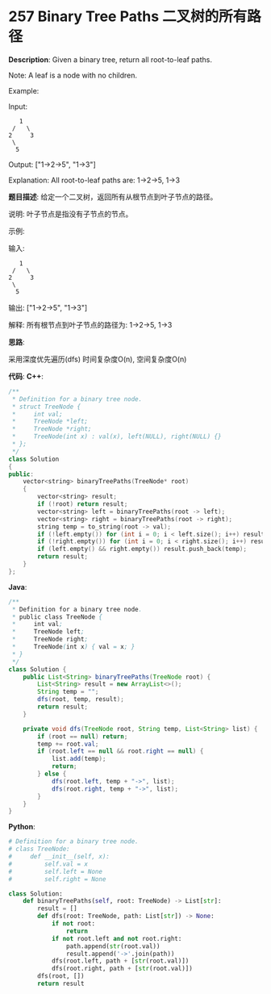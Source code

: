 # 257 Binary Tree Paths 二叉树的所有路径

__Description__:
Given a binary tree, return all root-to-leaf paths.

Note: A leaf is a node with no children.

Example:

Input:

```text
   1
 /   \
2     3
 \
  5
```

Output: ["1->2->5", "1->3"]

Explanation: All root-to-leaf paths are: 1->2->5, 1->3

__题目描述__:
给定一个二叉树，返回所有从根节点到叶子节点的路径。

说明: 叶子节点是指没有子节点的节点。

示例:

输入:

```text
   1
 /   \
2     3
 \
  5
```

输出: ["1->2->5", "1->3"]

解释: 所有根节点到叶子节点的路径为: 1->2->5, 1->3

__思路__:

采用深度优先遍历(dfs)
时间复杂度O(n), 空间复杂度O(n)

__代码__:
__C++__:

```C++
/**
 * Definition for a binary tree node.
 * struct TreeNode {
 *     int val;
 *     TreeNode *left;
 *     TreeNode *right;
 *     TreeNode(int x) : val(x), left(NULL), right(NULL) {}
 * };
 */
class Solution 
{
public:
    vector<string> binaryTreePaths(TreeNode* root) 
    {
        vector<string> result;
        if (!root) return result;
        vector<string> left = binaryTreePaths(root -> left);
        vector<string> right = binaryTreePaths(root -> right);
        string temp = to_string(root -> val);
        if (!left.empty()) for (int i = 0; i < left.size(); i++) result.push_back(temp + "->" + left[i]);
        if (!right.empty()) for (int i = 0; i < right.size(); i++) result.push_back(temp + "->" + right[i]);
        if (left.empty() && right.empty()) result.push_back(temp);
        return result;
    }
};
```

__Java__:

```Java
/**
 * Definition for a binary tree node.
 * public class TreeNode {
 *     int val;
 *     TreeNode left;
 *     TreeNode right;
 *     TreeNode(int x) { val = x; }
 * }
 */
class Solution {
    public List<String> binaryTreePaths(TreeNode root) {
        List<String> result = new ArrayList<>();
        String temp = "";
        dfs(root, temp, result);
        return result;
    }

    private void dfs(TreeNode root, String temp, List<String> list) {
        if (root == null) return;
        temp += root.val;
        if (root.left == null && root.right == null) {
            list.add(temp);
            return;
        } else {
            dfs(root.left, temp + "->", list);
            dfs(root.right, temp + "->", list);
        }
    }
}
```

__Python__:

```Python
# Definition for a binary tree node.
# class TreeNode:
#     def __init__(self, x):
#         self.val = x
#         self.left = None
#         self.right = None

class Solution:
    def binaryTreePaths(self, root: TreeNode) -> List[str]:
        result = []
        def dfs(root: TreeNode, path: List[str]) -> None:
            if not root:
                return
            if not root.left and not root.right:
                path.append(str(root.val))
                result.append('->'.join(path))
            dfs(root.left, path + [str(root.val)])
            dfs(root.right, path + [str(root.val)])
        dfs(root, [])
        return result
```
